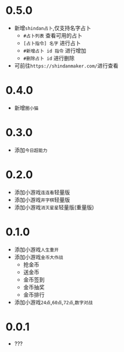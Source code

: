 # 0.5.0

* 新增`shindan占卜`,仅支持名字占卜
  * `#占卜列表` 查看可用的占卜
  * `[占卜指令] 名字` 进行占卜
  * `#新增占卜 id 指令` 进行增加
  * `#删除占卜 id` 进行删除
* 可前往`https://shindanmaker.com/`进行查看

# 0.4.0

* 新增`圈小猫`

# 0.3.0

* 添加`今日超能力`

# 0.2.0

* 添加小游戏`连连看`轻量版
* 添加小游戏`井字棋`轻量版
* 添加小游戏`消灭星星`轻量版(重量版)

# 0.1.0

* 添加小游戏`人生重开`
* 添加小游戏`金币大作战`
  * 抢金币
  * 送金币
  * 金币签到
  * 金币抽奖
  * 金币排行
* 添加小游戏`24点`,`60点`,`72点`,`数字对战`

# 0.0.1

* ???

